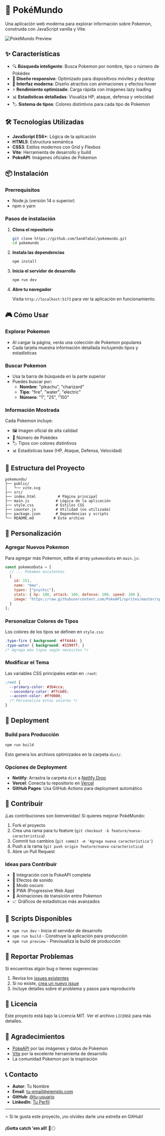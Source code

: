 # 🔴 PokéMundo

Una aplicación web moderna para explorar información sobre Pokemon, construida con JavaScript vanilla y Vite.

![PokéMundo Preview](https://github.com/SanAfaGal/pokemundo/blob/4519da33e99276bda063a75866c6c56ac164a1e0/preview.png)

## ✨ Características

- 🔍 **Búsqueda inteligente**: Busca Pokemon por nombre, tipo o número de Pokédex
- 📱 **Diseño responsivo**: Optimizado para dispositivos móviles y desktop
- 🎨 **Interfaz moderna**: Diseño atractivo con animaciones y efectos hover
- ⚡ **Rendimiento optimizado**: Carga rápida con imágenes lazy loading
- 📊 **Estadísticas detalladas**: Visualiza HP, ataque, defensa y velocidad
- 🏷️ **Sistema de tipos**: Colores distintivos para cada tipo de Pokemon

## 🛠️ Tecnologías Utilizadas

- **JavaScript ES6+**: Lógica de la aplicación
- **HTML5**: Estructura semántica
- **CSS3**: Estilos modernos con Grid y Flexbox
- **Vite**: Herramienta de desarrollo y build
- **PokeAPI**: Imágenes oficiales de Pokemon

## 📦 Instalación

### Prerrequisitos

- Node.js (versión 14 o superior)
- npm o yarn

### Pasos de instalación

1. **Clona el repositorio**
   ```bash
   git clone https://github.com/SanAfaGal/pokemundo.git
   cd pokemundo
   ```

2. **Instala las dependencias**
   ```bash
   npm install
   ```

3. **Inicia el servidor de desarrollo**
   ```bash
   npm run dev
   ```

4. **Abre tu navegador**
   
   Visita `http://localhost:5173` para ver la aplicación en funcionamiento.

## 🎮 Cómo Usar

### Explorar Pokemon
- Al cargar la página, verás una colección de Pokemon populares
- Cada tarjeta muestra información detallada incluyendo tipos y estadísticas

### Buscar Pokemon
- Usa la barra de búsqueda en la parte superior
- Puedes buscar por:
  - **Nombre**: "pikachu", "charizard"
  - **Tipo**: "fire", "water", "electric"
  - **Número**: "1", "25", "150"

### Información Mostrada
Cada Pokemon incluye:
- 🖼️ Imagen oficial de alta calidad
- 🔢 Número de Pokédex
- 🏷️ Tipos con colores distintivos
- 📊 Estadísticas base (HP, Ataque, Defensa, Velocidad)

## 📁 Estructura del Proyecto

```
pokemundo/
├── public/
│   └── vite.svg
├── src/
├── index.html          # Página principal
├── main.js            # Lógica de la aplicación
├── style.css          # Estilos CSS
├── counter.js         # Utilidad (no utilizada)
├── package.json       # Dependencias y scripts
└── README.md         # Este archivo
```

## 🎨 Personalización

### Agregar Nuevos Pokemon

Para agregar más Pokemon, edita el array `pokemonData` en `main.js`:

```javascript
const pokemonData = [
  // ... Pokemon existentes
  {
    id: 151,
    name: "mew",
    types: ["psychic"],
    stats: { hp: 100, attack: 100, defense: 100, speed: 100 },
    image: "https://raw.githubusercontent.com/PokeAPI/sprites/master/sprites/pokemon/other/official-artwork/151.png"
  }
];
```

### Personalizar Colores de Tipos

Los colores de los tipos se definen en `style.css`:

```css
.type-fire { background: #ff4444; }
.type-water { background: #3399ff; }
/* Agrega más tipos según necesites */
```

### Modificar el Tema

Las variables CSS principales están en `:root`:

```css
:root {
  --primary-color: #3b4cca;
  --secondary-color: #ffcb05;
  --accent-color: #ff0000;
  /* Personaliza estos valores */
}
```

## 🚀 Deployment

### Build para Producción

```bash
npm run build
```

Esto genera los archivos optimizados en la carpeta `dist/`.

### Opciones de Deployment

- **Netlify**: Arrastra la carpeta `dist` a [Netlify Drop](https://app.netlify.com/drop)
- **Vercel**: Conecta tu repositorio en [Vercel](https://vercel.com)
- **GitHub Pages**: Usa GitHub Actions para deployment automático

## 🤝 Contribuir

¡Las contribuciones son bienvenidas! Si quieres mejorar PokéMundo:

1. Fork el proyecto
2. Crea una rama para tu feature (`git checkout -b feature/nueva-caracteristica`)
3. Commit tus cambios (`git commit -m 'Agrega nueva característica'`)
4. Push a la rama (`git push origin feature/nueva-caracteristica`)
5. Abre un Pull Request

### Ideas para Contribuir

- 🔄 Integración con la PokeAPI completa
- 🎵 Efectos de sonido
- 🌙 Modo oscuro
- 📱 PWA (Progressive Web App)
- 🔄 Animaciones de transición entre Pokemon
- 📈 Gráficos de estadísticas más avanzados

## 📝 Scripts Disponibles

- `npm run dev` - Inicia el servidor de desarrollo
- `npm run build` - Construye la aplicación para producción
- `npm run preview` - Previsualiza la build de producción

## 🐛 Reportar Problemas

Si encuentras algún bug o tienes sugerencias:

1. Revisa los [issues existentes](https://github.com/tu-usuario/pokemundo/issues)
2. Si no existe, [crea un nuevo issue](https://github.com/tu-usuario/pokemundo/issues/new)
3. Incluye detalles sobre el problema y pasos para reproducirlo

## 📄 Licencia

Este proyecto está bajo la Licencia MIT. Ver el archivo `LICENSE` para más detalles.

## 🙏 Agradecimientos

- [PokeAPI](https://pokeapi.co/) por las imágenes y datos de Pokemon
- [Vite](https://vitejs.dev/) por la excelente herramienta de desarrollo
- La comunidad Pokemon por la inspiración

## 📞 Contacto

- **Autor**: Tu Nombre
- **Email**: tu-email@ejemplo.com
- **GitHub**: [@tu-usuario](https://github.com/tu-usuario)
- **LinkedIn**: [Tu Perfil](https://linkedin.com/in/tu-perfil)

---

⭐ Si te gusta este proyecto, ¡no olvides darle una estrella en GitHub!

**¡Gotta catch 'em all!** 🔴⚪
